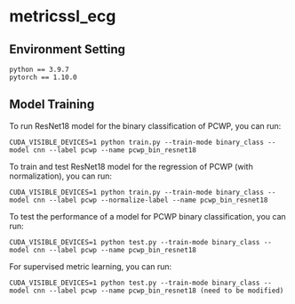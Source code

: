 # metricssl_ecg

## Environment Setting

```
python == 3.9.7
pytorch == 1.10.0
```

## Model Training

To run ResNet18 model for the binary classification of PCWP, you can run:

```
CUDA_VISIBLE_DEVICES=1 python train.py --train-mode binary_class --model cnn --label pcwp --name pcwp_bin_resnet18
```

To train and test ResNet18 model for the regression of PCWP (with normalization), you can run:

```
CUDA_VISIBLE_DEVICES=1 python train.py --train-mode binary_class --model cnn --label pcwp --normalize-label --name pcwp_bin_resnet18
```

To test the performance of a model for PCWP binary classification, you can run:
```
CUDA_VISIBLE_DEVICES=1 python test.py --train-mode binary_class --model cnn --label pcwp --name pcwp_bin_resnet18
```

For supervised metric learning, you can run:
```
CUDA_VISIBLE_DEVICES=1 python test.py --train-mode binary_class --model cnn --label pcwp --name pcwp_bin_resnet18 (need to be modified)
```
